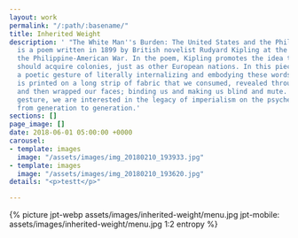 ```yaml
---
layout: work
permalink: "/:path/:basename/"
title: Inherited Weight
description: ' "The White Man''s Burden: The United States and the Philippine Islands"
  is a poem written in 1899 by British novelist Rudyard Kipling at the beginning of
  the Philippine-American War. In the poem, Kipling promotes the idea that the US
  should acquire colonies, just as other European nations. In this piece, we performed
  a poetic gesture of literally internalizing and embodying these words. The poem
  is printed on a long strip of fabric that we consumed, revealed through our mouths,
  and then wrapped our faces; binding us and making us blind and mute. Through this
  gesture, we are interested in the legacy of imperialism on the psyche and body,
  from generation to generation.'
sections: []
page_image: []
date: 2018-06-01 05:00:00 +0000
carousel:
- template: images
  image: "/assets/images/img_20180210_193933.jpg"
- template: images
  image: "/assets/images/img_20180210_193620.jpg"
details: "<p>testt</p>"

---
```

{% picture jpt-webp
  assets/images/inherited-weight/menu.jpg
  jpt-mobile: assets/images/inherited-weight/menu.jpg 1:2 entropy %}